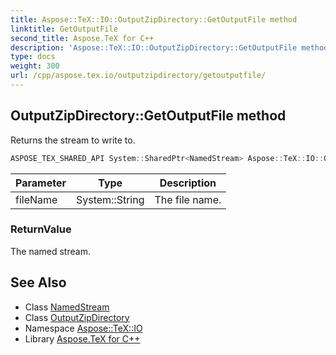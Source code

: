 ```yaml
---
title: Aspose::TeX::IO::OutputZipDirectory::GetOutputFile method
linktitle: GetOutputFile
second_title: Aspose.TeX for C++
description: 'Aspose::TeX::IO::OutputZipDirectory::GetOutputFile method. Returns the stream to write to in C++.'
type: docs
weight: 300
url: /cpp/aspose.tex.io/outputzipdirectory/getoutputfile/
---
```

## OutputZipDirectory::GetOutputFile method


Returns the stream to write to.

```cpp
ASPOSE_TEX_SHARED_API System::SharedPtr<NamedStream> Aspose::TeX::IO::OutputZipDirectory::GetOutputFile(System::String fileName) override
```


| Parameter | Type | Description |
| --- | --- | --- |
| fileName | System::String | The file name. |

### ReturnValue

The named stream.

## See Also

* Class [NamedStream](../../namedstream/)
* Class [OutputZipDirectory](../)
* Namespace [Aspose::TeX::IO](../../)
* Library [Aspose.TeX for C++](../../../)
